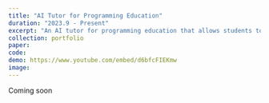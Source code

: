 ```yaml
---
title: "AI Tutor for Programming Education"
duration: "2023.9 - Present"
excerpt: "An AI tutor for programming education that allows students to ask questions within their programming environment while receiving constructive feedback and guidance. The AI Tutor is designed to *not* give away answers, but rather to help students think through problems and learn effectively. This project is supported by the National Science Foundation (NSF)."
collection: portfolio
paper: 
code: 
demo: https://www.youtube.com/embed/d6bfcFIEKmw
image:
---
```


Coming soon
